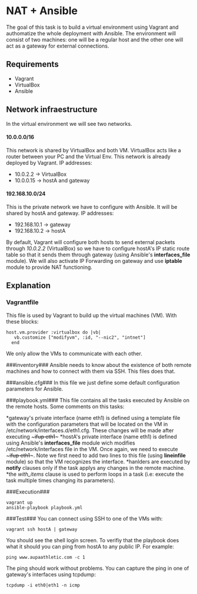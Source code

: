 # NAT + Ansible #

The goal of this task is to build a virtual environment using Vagrant and authomatize the whole deployment with Ansible. The environment will consist of two machines: one will be a regular host and the other one will act as a gateway for external connections.

## Requirements ##
* Vagrant
* VirtualBox
* Ansible


## Network infraestructure ##
In the virtual environment we will see two networks.
#### 10.0.0.0/16 ####
This network is shared by VirtualBox and both VM. VirtualBox acts like a router between your PC and the Virtual Env. This network is already deployed by Vagrant.
IP addresses:
* 10.0.2.2 -> VirtualBox
* 10.0.0.15 -> hostA and gateway
#### 192.168.10.0/24 ####
This is the private network we have to configure with Ansible. It will be shared by hostA and gateway.
IP addresses:
* 192.168.10.1 -> gateway
* 192.168.10.2 -> hostA

By default, Vagrant will configure both hosts to send external packets through *10.0.2.2* (VirtualBox) so we have to configure hostA's IP static route table so that it sends them through gateway (using Ansible's __interfaces_file__ module). We will also activate IP Forwarding on gateway and use __iptable__ module to provide NAT functioning.


## Explanation ##
### Vagrantfile ###
This file is used by Vagrant to build up the virtual machines (VM). With these blocks:

~~~
host.vm.provider :virtualbox do |vb|
   vb.customize ["modifyvm", :id, "--nic2", "intnet"]
  end
~~~
We only allow the VMs to communicate with each other.

###inventory###
Ansible needs to know about the existence of both remote machines and how to connect with them via SSH. This files does that.

###ansible.cfg###
In this file we just define some default configuration parameters for Ansible.

###playbook.yml###
This file contains all the tasks executed by Ansible on the remote hosts. Some comments on this tasks:

*gateway's private interface (name eth1) is defined using a template file with the configuration parameters that will be located on the VM in /etc/network/interfaces.d/eth1.cfg. These changes will be made after executing ~~~ifup eth1~~~
*hostA's private interface (name eth1) is defined using Ansible's __interfaces_file__ module wich modifies /etc/network/interfaces file in the VM. Once again, we need to execute ~~~ifup eth1~~~. Note we first need to add two lines to this file (using __lineinfile__ module) so that the VM recognizes the interface.
*hanlders are executed by __notify__ clauses only if the task applys any changes in the remote machine.
*the _with_items_ clause is used to perform loops in a task (i.e: execute the task multiple times changing its parameters).


###Execution###
~~~
vagrant up
ansible-playbook playbook.yml
~~~

###Test###
You can connect using SSH to one of the VMs with:
~~~
vagrant ssh hostA | gateway
~~~
You should see the shell login screen.
To verifiy that the playbook does what it should you can ping from hostA to any public IP.
For example:
~~~
ping www.aupaathletic.com -c 1
~~~

The ping should work without problems. You can capture the ping in one of gateway's interfaces using tcpdump:
~~~
tcpdump -i eth0|eth1 -n icmp
~~~

